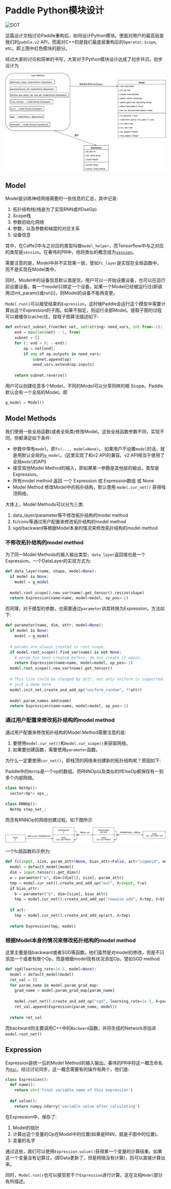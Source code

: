 # Paddle Python模块设计

![DOT](http://api.paddlepaddle.org/graphviz?dot=https://raw.githubusercontent.com/reyoung/graphviz_dots/master/refactor/python_arch.dot)

这篇设计文档讨论Paddle重构后，如何设计Python模块。使面对用户的最高层是我们的`paddle.v2` API，而面对C++的是我们最底层重构后的`Operator`, `Scope`, etc。即上图中红色模块的部分。


经过大家的讨论和简单的书写，大家对于Python模块设计达成了初步共识。初步设计为

![design](https://raw.githubusercontent.com/reyoung/graphviz_dots/master/refactor/graph.png)

## Model

Model是训练神经网络需要的一些信息的汇总，其中记录:

1. 拓扑结构栈(栈是为了实现RNN或IfElseOp)
2. Scope栈
3. 参数初始化网络
4. 参数，以及参数和梯度的对应关系
5. 设备信息

其中，在Caffe2中与之对应的类型叫做`model_helper`，而Tensorflow中与之对应的类型是`session`。在春伟的PR中，他将类似的概念成为[`session`](https://github.com/PaddlePaddle/Paddle/pull/3566/files#diff-b6e4bb9095a126ed31ee1cdae03af483R9)。

需要注意的是，Model中并不实现某一层，譬如`fc_layer`是实现在全局函数中，而不是实现在Model类中。

同时，Model中的设备信息默认值是空。用户可以一开始设置设备，也可以在运行前设置设备。每一个model只绑定一个设备。如果一个Model已经被运行过(即调用过init_param()或run())，则Model的设备不能再变更。

`Model.run()`可以接受结束的`Expression`，这时候Paddle会运行这个模型中需要计算出这个Expression的子图。如果不指定，则运行全部Model。提取子图的过程可以被缓存(cache)住。提取子图算法描述如下:

```python
def extract_subnet_from(Net net, set<string> need_vars, int from=-1):
    end = max(len(net) - 1, from)
    subnet = []
    for (; end > 0; --end):
        op = net[end];
        if any of op.outputs in need_vars:
            subnet.append(op)
            need_vars.extend(op.inputs)

    return subnet.reverse()
```

用户可以创建任意多个Model，不同的Model可以分享同样的根 Scope。Paddle默认会有一个全局的Model。即

```python
g_model = Model()
```

## Model Methods

我们使用一些全局函数(或者全局类)修改Model。这些全局函数参数不同，实现不同，但都满足如下条件:

* 参数中带有`model`，即`fc(..., model=None)`。 如果用户不设置`model`的话，就是用默认全局的`g_model`。(这里实现了和v2 API的兼容。v2 API相当于使用了全局`model`的API)
* 接受其他Model Method的输入，即如果某一参数是其他层的输出，类型是Expression。
* 所有model method 返回 一个 Expression 或 Expression数组 或 None
* Model Method 修改Model中的拓扑结构，默认使用 `model.cur_net()` 获得栈顶网络。

大体上，Model Methods可以分为三类:

1. data_layer/parameter等不修改拓扑结构的model method
2. fc/conv等通过用户配置来修改拓扑结构的model method
3. sgd/backward等根据Model本身的情况来修改拓扑结构的model method


### 不修改拓扑结构的model method

为了同一Model Methods的输入输出类型，`data_layer`返回值也是一个Expression。一个DataLayer的实现方式为:

```python
def data_layer(name, shape, model=None):
  if model is None:
    model = g_model
  
  model.root_scope().new_var(name).get_tensor().resize(shape)
  return Expression(name=name, model=model, op_pos=-1)
```

而同理，对于模型的参数，也需要通过`parameter`讲其转换为Expression。方法如下:

```python
def parameter(name, dim, attr, model=None):
  if model is None:
    model = g_model
  
  # params are always created in root scope.
  if model.root_scope().find_var(name) is not None:
    # param has been created before, do not create it again.
    return Expression(name=name, model=model, op_pos=-1)
  model.root_scope().new_var(name).get_tensor()
  
  # This line could be changed by attr, not only uniform is supported.
  # just a demo here
  model.init_net.create_and_add_op("uniform_random", **attr)

  model.param_names.add(name)
  return Expression(name=name, model=model, op_pos=-1)
```

### 通过用户配置来修改拓扑结构的model method

通过用户配置来修改拓扑结构的Model Method需要注意的是:

1. 要使用`model.cur_net()`和`model.cur_scope()`来获取网络。
2. 如果要创建函数，需要使用`parameter`函数。

为什么一定要使用`cur_net()`，即栈顶的网络来创建新的拓扑结构呢？原因如下:

Paddle中的`NetOp`是一个op的数组。而RNNOp以及类似的IfElseOp都保存有一到多个内部网络。

```python
class NetOp():
  vector<Op*> ops_;

class RNNOp():
  NetOp step_net_;
```

而含有RNNOp的网络创建过程，如下图所示

![stack_of_op](https://raw.githubusercontent.com/reyoung/graphviz_dots/master/refactor/stack_of_op.png)

一个fc层函数的示例为:

```python
def fc(input, size, param_attr=None, bias_attr=False, act="sigmoid", model=None):
  model = default_model(model)
  dim = input.tensor().get_dims()
  w = parameter("w", dim=[dim[1], size], param_attr)
  tmp = model.cur_net().create_and_add_op("mul", X=input, Y=w)
  if bias_attr:
    b = parameter("b", dim=[size], bias_attr)
    tmp = model.cur_net().create_and_add_op("rowwise_add", X=tmp, Y=b)
  
  if act:
    tmp = model.cur_net().create_and_add_op(act, X=tmp)
  
  return Expression(tmp, model)
```

### 根据Model本身的情况来修改拓扑结构的model method

这里主要是指backward或者SGD等函数。他们虽然是对model的修改，但是不只添加一个或者有限个Op，而是根据model现有状况添加Op。譬如SGD method

```python
def sgd(learning_rate=1e-3, model=None):
  model = default_model(model)
  ret_val = []
  for param_name in model.param_grad_map:
    grad_name = model.param_grad_map[param_name]
    
    model.root_net().create_and_add_op("sgd", learning_rate=1e-3, X=param_name, Y=grad_name, Out=param_name)
    ret_val.append(Expression(param_name, model))
    
  return ret_val
```

而backward则主要调用C++中的`Backward`函数，并将生成的Network添加进`model.root_net()`



## Expression

Expression是统一后的Model Method的输入输出。春伟的PR中将这一概念命名为[`Var`](https://github.com/PaddlePaddle/Paddle/pull/3566/files#diff-c00711137ba1e93c609c893c649d302c)。经过讨论同步，这一概念需要有的操作有两个，他们是:

```python
class Expression():
  def name():
    return str('final variable name of this expression')
  
  def value():
    return numpy.ndarry('variable value after calculating')
```

在Expression中，保存了:

1. Model的指针
2. 计算出这个变量的Op在Model中的位置(如果是RNN，就是子图中的位置)。
3. 变量的名字

通过这些，我们可以使用`Expression.value()`获得某一个变量的计算结果。如果这一个变量没有记算过，(即Data更新了，但是网络没有计算)，则可以直接计算出来。

同时，`Model.run()`也可以接受若干个`Expression`进行计算。这在文档`Model`部分有所描述。
